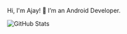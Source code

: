 
Hi, I'm Ajay! 👋
I’m an Android Developer.



![GitHub Stats](https://github-readme-stats.vercel.app/api?username=ajay020&show_icons=true&theme=react)










